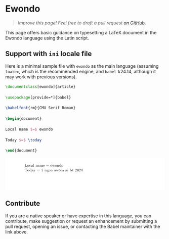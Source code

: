 # Ewondo

<blockquote>
  <p><em>Improve this page! Feel free to draft a pull request <a href="https://github.com/latex3/babel/tree/docs/docs">on GitHub</a>.</em></p>
</blockquote>

This page offers basic guidance on typesetting a LaTeX document in the
Ewondo language using the Latin script.

## Support with `ini` locale file

Here is a minimal sample file with `ewondo` as the main language
(assuming `luatex`, which is the recommended engine, and `babel` ≥24.14,
although it may work with previous versions).

```tex
\documentclass[ewondo]{article}

\usepackage[provide=*]{babel}

\babelfont{rm}{CMU Serif Roman}

\begin{document}

Local name $=$ ewondo

Today $=$ \today

\end{document}
```

![](../media/locale-ewondo.png)

## Contribute

If you are a native speaker or have expertise in this language, you can
contribute, make suggestion or request an enhancement by submitting a
pull request, opening an issue, or contacting the Babel maintainer with
the link above.